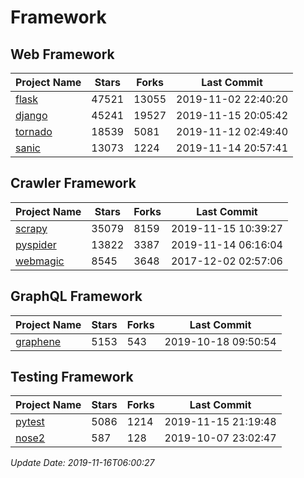 # Framework

## Web Framework

| Project Name | Stars | Forks | Last Commit |
| ------------ | ----- | ----- | ----------- |
| [flask](https://github.com/pallets/flask) | 47521 | 13055 | 2019-11-02 22:40:20 |
| [django](https://github.com/django/django) | 45241 | 19527 | 2019-11-15 20:05:42 |
| [tornado](https://github.com/tornadoweb/tornado) | 18539 | 5081 | 2019-11-12 02:49:40 |
| [sanic](https://github.com/huge-success/sanic) | 13073 | 1224 | 2019-11-14 20:57:41 |

## Crawler Framework

| Project Name | Stars | Forks | Last Commit |
| ------------ | ----- | ----- | ----------- |
| [scrapy](https://github.com/scrapy/scrapy) | 35079 | 8159 | 2019-11-15 10:39:27 |
| [pyspider](https://github.com/binux/pyspider) | 13822 | 3387 | 2019-11-14 06:16:04 |
| [webmagic](https://github.com/code4craft/webmagic) | 8545 | 3648 | 2017-12-02 02:57:06 |

## GraphQL Framework

| Project Name | Stars | Forks | Last Commit |
| ------------ | ----- | ----- | ----------- |
| [graphene](https://github.com/graphql-python/graphene) | 5153 | 543 | 2019-10-18 09:50:54 |

## Testing Framework

| Project Name | Stars | Forks | Last Commit |
| ------------ | ----- | ----- | ----------- |
| [pytest](https://github.com/pytest-dev/pytest) | 5086 | 1214 | 2019-11-15 21:19:48 |
| [nose2](https://github.com/nose-devs/nose2) | 587 | 128 | 2019-10-07 23:02:47 |

*Update Date: 2019-11-16T06:00:27*